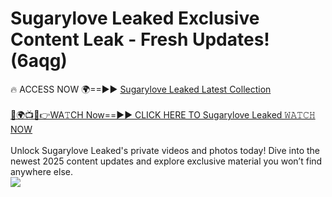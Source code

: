 # Sugarylove Leaked Exclusive Content Leak - Fresh Updates! (6aqg)

🔥 ACCESS NOW 🌍==►► <a href="https://tinyurl.com/kvy9nzfs" rel="nofollow">Sugarylove Leaked Latest Collection</a>
<br><br>
[🔴🌍📺📱👉WA𝚃CH Now==►► CLICK HERE TO Sugarylove Leaked 𝚆𝙰𝚃𝙲𝙷 NOW](https://tinyurl.com/kvy9nzfs)
<br><br>
Unlock Sugarylove Leaked's private videos and photos today! Dive into the newest 2025 content updates and explore exclusive material you won’t find anywhere else.
<br>
<a href="https://tinyurl.com/kvy9nzfs" rel="nofollow" data-target="animated-image.originalLink"><img src="https://camo.githubusercontent.com/8a4f000d20f83aca3bf7ec5f350d767afa0574a8a352519fd8cfa583a6f93a33/68747470733a2f2f692e696d6775722e636f6d2f644a486b345a712e676966" data-canonical-src="https://i.imgur.com/dJHk4Zq.gif" style="max-width: 100%; display: inline-block;" data-target="animated-image.originalImage"></a>
<br>
